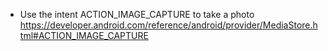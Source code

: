 * Use the intent ACTION_IMAGE_CAPTURE to take a photo https://developer.android.com/reference/android/provider/MediaStore.html#ACTION_IMAGE_CAPTURE
